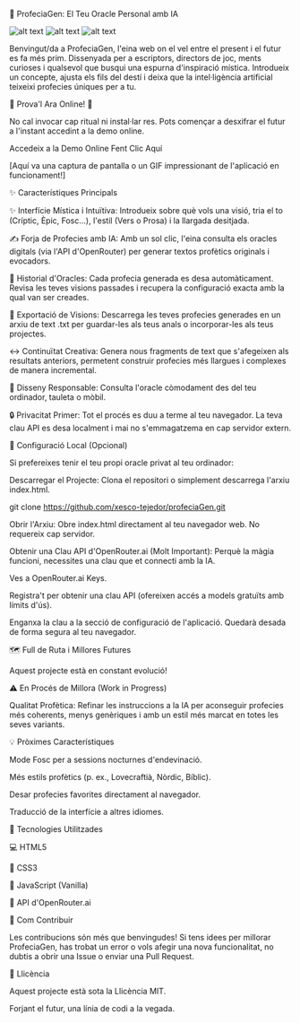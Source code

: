 📜 ProfeciaGen: El Teu Oracle Personal amb IA

![alt text](https://img.shields.io/badge/Llic%C3%A8ncia-MIT-green.svg)
![alt text](https://img.shields.io/badge/Estat-En%20Desenvolupament-blue.svg)
![alt text](https://img.shields.io/badge/Versi%C3%B3-1.0-yellow.svg)

Benvingut/da a ProfeciaGen, l'eina web on el vel entre el present i el futur es fa més prim. Dissenyada per a escriptors, directors de joc, ments curioses i qualsevol que busqui una espurna d'inspiració mística. Introdueix un concepte, ajusta els fils del destí i deixa que la intel·ligència artificial teixeixi profecies úniques per a tu.

🚀 Prova'l Ara Online! 🚀

No cal invocar cap ritual ni instal·lar res. Pots començar a desxifrar el futur a l'instant accedint a la demo online.

Accedeix a la Demo Online Fent Clic Aquí

[Aquí va una captura de pantalla o un GIF impressionant de l'aplicació en funcionament!]

✨ Característiques Principals

✨ Interfície Mística i Intuïtiva: Introdueix sobre què vols una visió, tria el to (Críptic, Èpic, Fosc...), l'estil (Vers o Prosa) i la llargada desitjada.

✍️ Forja de Profecies amb IA: Amb un sol clic, l'eina consulta els oracles digitals (via l'API d'OpenRouter) per generar textos profètics originals i evocadors.

📜 Historial d'Oracles: Cada profecia generada es desa automàticament. Revisa les teves visions passades i recupera la configuració exacta amb la qual van ser creades.

💾 Exportació de Visions: Descarrega les teves profecies generades en un arxiu de text .txt per guardar-les als teus anals o incorporar-les als teus projectes.

↔️ Continuïtat Creativa: Genera nous fragments de text que s'afegeixen als resultats anteriors, permetent construir profecies més llargues i complexes de manera incremental.

📱 Disseny Responsable: Consulta l'oracle còmodament des del teu ordinador, tauleta o mòbil.

🔒 Privacitat Primer: Tot el procés es duu a terme al teu navegador. La teva clau API es desa localment i mai no s'emmagatzema en cap servidor extern.

🔧 Configuració Local (Opcional)

Si prefereixes tenir el teu propi oracle privat al teu ordinador:

Descarregar el Projecte:
Clona el repositori o simplement descarrega l'arxiu index.html.

git clone https://github.com/xesco-tejedor/profeciaGen.git


Obrir l'Arxiu:
Obre index.html directament al teu navegador web. No requereix cap servidor.

Obtenir una Clau API d'OpenRouter.ai (Molt Important):
Perquè la màgia funcioni, necessites una clau que et connecti amb la IA.

Ves a OpenRouter.ai Keys.

Registra't per obtenir una clau API (ofereixen accés a models gratuïts amb límits d'ús).

Enganxa la clau a la secció de configuració de l'aplicació. Quedarà desada de forma segura al teu navegador.

🗺️ Full de Ruta i Millores Futures

Aquest projecte està en constant evolució!

⚠️ En Procés de Millora (Work in Progress)

Qualitat Profètica: Refinar les instruccions a la IA per aconseguir profecies més coherents, menys genèriques i amb un estil més marcat en totes les seves variants.

💡 Pròximes Característiques

Mode Fosc per a sessions nocturnes d'endevinació.

Més estils profètics (p. ex., Lovecraftià, Nòrdic, Bíblic).

Desar profecies favorites directament al navegador.

Traducció de la interfície a altres idiomes.

🚀 Tecnologies Utilitzades

💻 HTML5

🎨 CSS3

🤖 JavaScript (Vanilla)

🧠 API d'OpenRouter.ai

🙌 Com Contribuir

Les contribucions són més que benvingudes! Si tens idees per millorar ProfeciaGen, has trobat un error o vols afegir una nova funcionalitat, no dubtis a obrir una Issue o enviar una Pull Request.

📄 Llicència

Aquest projecte està sota la Llicència MIT.

Forjant el futur, una línia de codi a la vegada.
